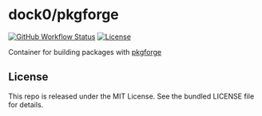 dock0/pkgforge
=======

[![GitHub Workflow Status](https://img.shields.io/github/workflow/status/dock0/pkgforge/Build)](https://github.com/dock0/pkgforge/actions)
[![License](https://img.shields.io/github/license/dock0/pkgforge)](https://github.com/dock0/pkgforge/blob/master/LICENSE)

Container for building packages with [pkgforge](https://github.com/akerl/pkgforge)

## License

This repo is released under the MIT License. See the bundled LICENSE file for details.

